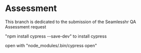 # Assessment

This branch is dedicated to the submission of the Seamlesshr QA Assessment request

"npm install cypress --save-dev" to install cypress

open with "node_modules/.bin/cypress open"
